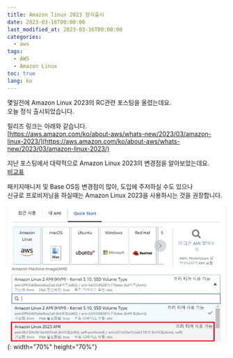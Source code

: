 ```yaml
---
title: Amazon linux 2023 정식출시
date: 2023-03-16T00:00:00
last_modified_at: 2023-03-16T00:00:00
categories:
  - aws
tags:
  - AWS
  - Amazon Linux
toc: true
lang: ko
---
```

몇일전에 Amazon Linux 2023의 RC관련 포스팅을 올렸는데요.  
오늘 정식 출시되었습니다.  

릴리즈 링크는 아래와 같습니다.  
[https://aws.amazon.com/ko/about-aws/whats-new/2023/03/amazon-linux-2023/](https://aws.amazon.com/ko/about-aws/whats-new/2023/03/amazon-linux-2023/)

지난 포스팅에서 대략적으로 Amazon Linux 2023의 변경점을 알아보았는데요.  
[비교표](https://shblue21.github.io/aws/Amazon-linux-2022-RC%EC%B6%9C%EC%8B%9C/#%EC%A3%BC%EC%9A%94-%EB%B9%84%EA%B5%90-%EC%82%AC%ED%95%AD)

패키지매니저 및 Base OS등 변경점이 많아, 도입에 주저하실 수도 있으나  
신규로 프로비저닝을 하실때는 Amazon Linux 2023을 사용하시는 것을 권장합니다.

![AL2023 AMI](../../img/230316_AL2023_1.png){: width="70%" height="70%"}  

